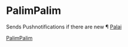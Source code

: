 # PalimPalim

Sends Pushnotifications if there are new ¶ [Palai](https://palai.org/)

[PalimPalim](https://www.youtube.com/watch?v=iZNOk7upy7A&feature=youtu.be&t=53)